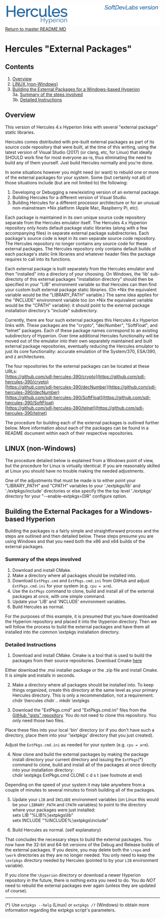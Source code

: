 ![test image](images/image_header_herculeshyperionSDL.png)
[Return to master README.MD](/README.MD)

# Hercules "External Packages"
## Contents
1. [Overview](#Overview)
2. [LINUX (non-Windows)](#LINUX-(non-Windows))
3. [Building the External Packages for a Windows-based Hyperion](#Building-the-External-Packages-for-a-Windows-based-Hyperion)  
  3a. [Summary of the steps involved](#Summary-of-the-steps-involved)  
  3b. [Detailed Instructions](#Detailed-Instructions)  

## Overview
This version of Hercules 4.x Hyperion links with several "external package" static libraries.

Hercules comes distributed with pre-built external packages as part of its source code repository that were built, at the time of this writing, using the latest version of Visual Studio (2017) (or clang, etc, for Linux) that ideally SHOULD work fine for most everyone as-is, thus eliminating the need to build any of them yourself. Just build Hercules normally and you're done.

In some situations however you might need (or want) to rebuild one or more of the external packages for your system.  Some (but certainly not all) of those situations include (but are not limited to) the following:

1. Developing or Debugging a new/existing version of an external package.
2. Building Hercules for a different version of Visual Studio.
3. Building Hercules for a different processor architecture or for an unusual non-mainstream *Nix platform (Apple Mac, Raspberry Pi, etc).

Each package is maintained in its own unique source code repository separate from the Hercules emulator itself.  The Hercules 4.x Hyperion repository only hosts default package static libraries (along with a few accompanying files) in separate external package subdirectories.  Each package's source code is kept in its own separate source code repository.  The Hercules repository no longer contains any source code for these external packages.  The Hercules repository only contains default builds of each package's static link libraries and whatever header files the package requires to call into its functions.

Each external package is built separately from the Hercules emulator and then "installed" into a directory of your choosing.  On Windows, the 'lib' sub-directoty of this external packages "installation directory" should then be specified in your "LIB" environment variable so that Hercules can then find your custom built external package static libraries. (On *Nix the equivalent variable would be the "LIBRARY_PATH" variable.)  The same idea applies for the "INCLUDE" environment variable too (on *Nix the equivalent variable would be the "CPATH" variable): it should point to the external package installation directory's "include" subdirectory.

Currently, there are four such external packages this Hercules 4.x Hyperion links with.  These packages are the "crypto", "decNumber", "SoftFloat", and "telnet" packages.  Each of these package names correspond to an existing subdirectory of Hyperion.  Over time additional Hercules functionality will be moved out of the emulator into their own separately maintained and built external package repositories, eventually reducing the Hercules emulator to just its core functionality: accurate emulation of the System/370, ESA/390, and z architectures.

The four repositories for the external packages can be located at these URLs:  
[https://github.com/sdl-hercules-390/crypto](https://github.com/sdl-hercules-390/crypto)  
[https://github.com/sdl-hercules-390/decNumber](https://github.com/sdl-hercules-390/decNumber)  
[https://github.com/sdl-hercules-390/SoftFloat](https://github.com/sdl-hercules-390/SoftFloat)  
[https://github.com/sdl-hercules-390/telnet](https://github.com/sdl-hercules-390/telnet)  

The procedure for building each of the external packages is outlined further below.  More information about each of the packages can be found in a README document within each of their respective repositories.

## LINUX (non-Windows)
The procedure detailed below is explained from a Windows point of view, but the procedure for Linux is virtually identical.  If you are reasonably skilled at Linux you should have no trouble making the needed adjustments.

One of the adjustments that must be made is to either point your "LIBRARY_PATH" and "CPATH" variables to your './extpkgs/lib' and './extpkgs/include' directories or else specify the the top level './extpkgs' directory for your "--enable-extpkgs=DIR" configure option.

## Building the External Packages for a Windows-based Hyperion
Building the packages is a fairly simple and straightforward process and the steps are outlined and then detailed below.  These steps presume you are using Windows and that you need both the x86 and x64 builds of the external packages.

### Summary of the steps involved
1.  Download and install CMake.
2.  Make a directory where all packages should be installed into.
3.  Download `ExtPkgs.cmd` and `ExtPkgs.cmd.ini` from GitHub and adjust `ExtPkgs.cmd.ini` for your system (e.g. `cpu = arm`).
4.  Use the `ExtPkgs` command to clone, build and install all of the external packages at once, with one simple command.
5.  Update your 'LIB' and 'INCLUDE' environment variables.
6.  Build Hercules as normal.

For the purposes of this example, it is presumed that you have downloaded the Hyperion repository and placed it into the \hyperion directory.  Then we will follow the process to build the external packages and have them all installed into the common \extpkgs installation directory.

### Detailed Instructions
1. Download and install CMake.  Cmake is a tool that is used to build the packages from their source repositories.  Download Cmake [here](https://cmake.org/)

Either download the .msi installer package or the .zip file and install Cmake.  It is simple and installs in seconds.

2. Make a directory where all packages should be installed into.  To keep things organized, create this directory at the same level as your primary Hercules directory.  This is only a recommendation, not a requirement.
      chdir  \hercules
      chdir  ..
      mkdir  \extpkgs

3. Download the "ExtPkgs.cmd" and "ExtPkgs.cmd.ini" files from the [GitHub "gists" repository](https://github.com/SDL-Hercules-390/gists).  You do not need to clone this repository.  You only need those two files.

Place these files into your local 'bin' directory (or if you don't have such a directory, place them into your '\extpkgs' directory that you just created).

Adjust the `ExtPkgs.cmd.ini` as needed for your system (e.g. `cpu = arm`).

4.  Now clone and build the external packages by making the package install directory your current directory and issuing the `ExtPkgs`(*) command to clone, build and install all of the packages at once directly into your installation directory:  
       chdir  \extpkgs
       ExtPkgs.cmd      CLONE   c  d  s  t        (see footnote at end)

Depending on the speed of your system it may take anywhere from a couple of minutes to several minutes to finish building all of the packages.

5.  Update your `LIB` and `INCLUDE` environment variables (on Linux this would be your `LIBRARY_PATH` and `CPATH` variables) to point to the directory where your packages were just installed:  
        setx LIB "%LIB%;\extpkgs\lib"  
        setx INCLUDE "%INCLUDE%;\extpkgs\include"  

6.  Build Hercules as normal.  (self explanatory)

That concludes the necessary steps to build the external packages.  You now have the 32-bit and 64-bit versions of the Debug and Release builds of the external packages.  If you desire, you may delete both the `\repo` and `\work` directories as they are no longer needed.  You only need to keep the `\extpkgs` directory needed by Hercules (pointed to by your `LIB` environment variable).

If you clone the `\hyperion` directory or download a newer Hyperion repository in the future, there is nothing extra you need to do.  You do *NOT* need to rebuild the external packages ever again (unless they are updated of course).

---------------

(*)  Use `extpkgs --help` (Linux) or `extpkgs /?` (Windows) to obtain more information regarding the extpkgs script's parameters.
